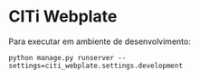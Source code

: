 # CITi Webplate

Para executar em ambiente de desenvolvimento:

`python manage.py runserver --settings=citi_webplate.settings.development`
